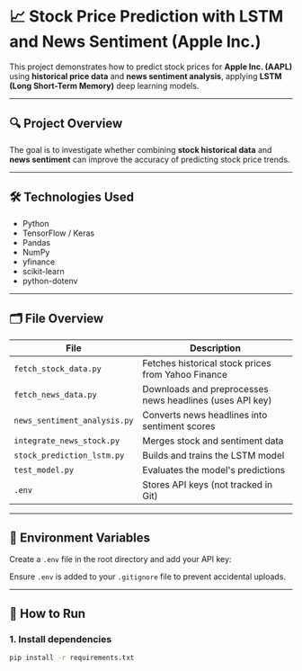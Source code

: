 # 📈 Stock Price Prediction with LSTM and News Sentiment (Apple Inc.)

This project demonstrates how to predict stock prices for **Apple Inc. (AAPL)** using **historical price data** and **news sentiment analysis**, applying **LSTM (Long Short-Term Memory)** deep learning models.

---

## 🔍 Project Overview

The goal is to investigate whether combining **stock historical data** and **news sentiment** can improve the accuracy of predicting stock price trends.

---

## 🛠 Technologies Used

- Python
- TensorFlow / Keras
- Pandas
- NumPy
- yfinance
- scikit-learn
- python-dotenv

---

## 🗂 File Overview

| File | Description |
|------|-------------|
| `fetch_stock_data.py` | Fetches historical stock prices from Yahoo Finance |
| `fetch_news_data.py` | Downloads and preprocesses news headlines (uses API key) |
| `news_sentiment_analysis.py` | Converts news headlines into sentiment scores |
| `integrate_news_stock.py` | Merges stock and sentiment data |
| `stock_prediction_lstm.py` | Builds and trains the LSTM model |
| `test_model.py` | Evaluates the model's predictions |
| `.env` | Stores API keys (not tracked in Git) |

---

## 🔐 Environment Variables

Create a `.env` file in the root directory and add your API key:

Ensure `.env` is added to your `.gitignore` file to prevent accidental uploads.

---

## 🧪 How to Run

### 1. Install dependencies

```bash
pip install -r requirements.txt



